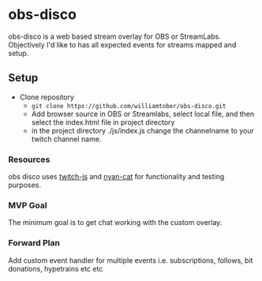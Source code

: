 # obs-disco
obs-disco is a web based stream overlay for OBS or StreamLabs. Objectively I'd like to has all expected events for streams mapped and setup.

## Setup
* Clone repository
    * ```git clone https://github.com/williamtober/obs-disco.git```
    * Add browser source in OBS or Streamlabs, select local file, and then select the index.html file in project directory
    * in the project directory ./js/index.js change the channelname to your twitch channel name.




### Resources
obs disco uses [twitch-js](https://github.com/twitch-js/twitch-js) and [nyan-cat](https://github.com/twitch-js/twitch-js) for functionality and testing purposes.

### MVP Goal
The minimum goal is to get chat working with the custom overlay.

### Forward Plan
Add custom event handler for multiple events i.e. subscriptions, follows, bit donations, hypetrains etc etc
